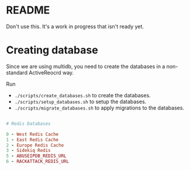 # README

Don't use this. It's a work in progress that isn't ready yet.

# Creating database

Since we are using multidb, you need to create the databases in a non-standard ActiveReocrd way. 

Run 

- `./scripts/create_databases.sh` to create the databases.
- `./scripts/setup_databases.sh` to setup the databases.
- `./scripts/migrate_databases.sh` to apply migrations to the databases.

```ruby

# Redis Databases

0 - West Redis Cache
1 - East Redis Cache
2 - Europe Redis Cache
3 - Sidekiq Redis
5 - ABUSEIPDB_REDIS_URL
6 - RACKATTACK_REDIS_URL
